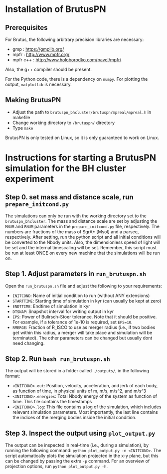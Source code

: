 # Installation of BrutusPN
## Prerequisites
For Brutus, the following arbitrary precision libraries are necessary: 

* gmp		: https://gmplib.org/
* mpfr		: http://www.mpfr.org/
* mpfr c++	: http://www.holoborodko.com/pavel/mpfr/

Also, the g++ compiler should be present.

For the Python code, there is a dependency on ```numpy```. For plotting the output, ```matplotlib```  is necessary.

## Making BrutusPN
* Adjust the path to ```brutuspn_bhcluster/brutuspn/mpreal/mpreal.h``` in makefile
* Change working directory to ```/brutuspn/``` directory
* Type ```make```

BrutusPN is only tested on Linux, so it is only guaranteed to work on Linux.

# Instructions for starting a BrutusPN simulation for the BH cluster experiment

## Step 0. set mass and distance scale, run ```prepare_initcond.py```
The simulations can only be run with the working directory set to the ```brutuspn_bhcluster```.
The mass and distance scale are set by adjusting the ```MNUM``` and ```RNUM``` parameters in the ```prepare_initcond.py``` file, respectively.
The numbers are fractions of the mass of SgrA* [Msol] and a parsec, respectively.
After setting, run the python script and all initial conditions will be converted to the Nbody units.
Also, the dimensionless speed of light will be set and the internal timescaling will be set.
Remember, this script must be run at least ONCE on every new machine that the simulations will be run on.

## Step 1. Adjust parameters in ```run_brutuspn.sh```
Open the ```run_brutuspn.sh``` file and adjust the following to your requirements:
* ```INITCOND```: Name of initial condition to run (without ANY extensions)
* ```STARTTIME```: Starting time of simulation in kyr (can usually be kept at zero)
* ```ENDTTIME```: Endtime of simulation in kyr
* ```DTSNAP```: Snapshot interval for writing output in kyr
* ```EPS```: Power of Bulirsch-Stoer tolerance. Note that it should be positive. For example, if a tolerance of 1e-10 is required, set ```EPS=10```.
* ```RMERGE```: Fraction of R_ISCO to use as merger radius (i.e., if two bodies get within this radius, a merger will take place and simulation will be terminated).
The other parameters can be changed but usually dont need changing.

## Step 2. Run ```bash run_brutuspn.sh```
The output will be stored in a folder called ```./outputs/```, in the following format:
* ```<INITCOND>.out```: Position, velocity, acceleration, and jerk of each body, as function of time, in physical units of m, m/s, m/s^2, and m/s^3
* ```<INITCOND>.energies```: Total Nbody energy of the system as function of time. This file contains the timestamps
* ```<INITCOND>.log```: This file contains a log of the simulation, which includes relevant simulation parameters. Most importantly, the last line contains the indices of the merging bodies inside the initial condition.

## Step 3. Inspect the output using ```plot_output.py```
The output can be inspected in real-time (i.e., during a simulation), by running the following command: ```python plot_output.py -n <INITCOND>```.
The script automatically plots the simulation projected in the x-y plane, but this can be changed by passing the extra ```-p``` command. 
For an overview of projection options, run ```python plot_output.py -h```.
